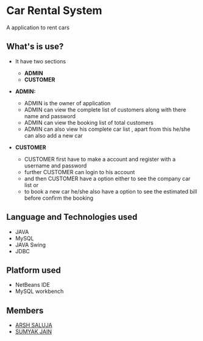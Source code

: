 # Car Rental System
A application to rent cars

## What's is use?
+ It have two sections
  - **ADMIN**
  - **CUSTOMER**
+ **ADMIN:**
  - ADMIN is the owner of application
  - ADMIN can view the complete list of customers along with there name and password
  - ADMIN can view the booking list of total customers
  - ADMIN can also view his complete car list , apart from this he/she can also add a new car 

+ **CUSTOMER**
  - CUSTOMER first have to make a account and register with a username and password
  - further CUSTOMER can login to his account
  - and then CUSTOMER have a option either to see the company car list or 
  - to book a new car he/she also have a option to see the estimated bill before confirm the booking

## Language and Technologies used
+ JAVA
+ MySQL 
+ JAVA Swing
+ JDBC

## Platform used
+ NetBeans IDE
+ MySQL workbench

## Members
+ [ARSH SALUJA](https://github.com/arshsaluja)
+ [SUMYAK JAIN](https://github.com/sumyak)
